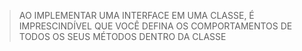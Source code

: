 > AO IMPLEMENTAR UMA INTERFACE EM UMA CLASSE, É IMPRESCINDÍVEL QUE VOCÊ DEFINA OS COMPORTAMENTOS DE TODOS OS SEUS MÉTODOS DENTRO DA CLASSE